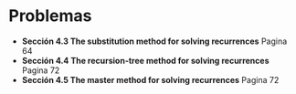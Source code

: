# Problemas

- **Sección 4.3 The substitution method for solving recurrences** Pagina 64
- **Sección 4.4 The recursion-tree method for solving recurrences** Pagina 72
- **Sección 4.5 The master method for solving recurrences** Pagina 72

